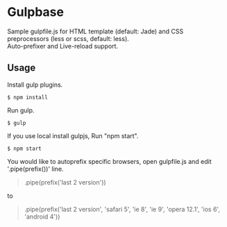 # Gulpbase

Sample gulpfile.js for HTML template (default: Jade) and CSS preprocessors (less or scss, default: less).   
Auto-prefixer and Live-reload support.

## Usage

Install gulp plugins.

	$ npm install

Run gulp.

	$ gulp

If you use local install gulpjs, Run "npm start".

	$ npm start

You would like to autoprefix specific browsers, open gulpfile.js and edit '.pipe(prefix())' line.

> .pipe(prefix('last 2 version'))

to

> .pipe(prefix('last 2 version', 'safari 5', 'ie 8', 'ie 9', 'opera 12.1', 'ios 6', 'android 4'))
